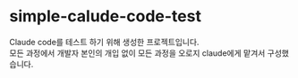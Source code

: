 # simple-calude-code-test

Claude code를 테스트 하기 위해 생성한 프로젝트입니다.  
모든 과정에서 개발자 본인의 개입 없이 모든 과정을 오로지 claude에게 맡겨서 구성했습니다.
